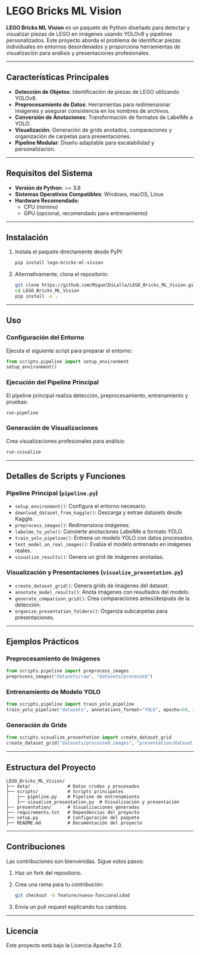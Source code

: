 # LEGO Bricks ML Vision

**LEGO Bricks ML Vision** es un paquete de Python diseñado para detectar y visualizar piezas de LEGO en imágenes usando YOLOv8 y pipelines personalizados. Este proyecto aborda el problema de identificar piezas individuales en entornos desordenados y proporciona herramientas de visualización para análisis y presentaciones profesionales.

---

## **Características Principales**

- **Detección de Objetos**: Identificación de piezas de LEGO utilizando YOLOv8.
- **Preprocesamiento de Datos**: Herramientas para redimensionar imágenes y asegurar consistencia en los nombres de archivos.
- **Conversión de Anotaciones**: Transformación de formatos de LabelMe a YOLO.
- **Visualización**: Generación de grids anotados, comparaciones y organización de carpetas para presentaciones.
- **Pipeline Modular**: Diseño adaptable para escalabilidad y personalización.

---

## **Requisitos del Sistema**

- **Versión de Python**: >= 3.8
- **Sistemas Operativos Compatibles**: Windows, macOS, Linux
- **Hardware Recomendado**:
  - CPU (mínimo)
  - GPU (opcional, recomendado para entrenamiento)

---

## **Instalación**

1. Instala el paquete directamente desde PyPI:

   ```bash
   pip install lego-bricks-ml-vision
   ```

2. Alternativamente, clona el repositorio:

   ```bash
   git clone https://github.com/MiguelDiLalla/LEGO_Bricks_ML_Vision.git
   cd LEGO_Bricks_ML_Vision
   pip install -e .
   ```

---

## **Uso**

### Configuración del Entorno

Ejecuta el siguiente script para preparar el entorno:

```python
from scripts.pipeline import setup_environment
setup_environment()
```

### Ejecución del Pipeline Principal

El pipeline principal realiza detección, preprocesamiento, entrenamiento y pruebas:

```bash
run-pipeline
```

### Generación de Visualizaciones

Crea visualizaciones profesionales para análisis:

```bash
run-visualize
```

---

## **Detalles de Scripts y Funciones**

### **Pipeline Principal (`pipeline.py`)**

- `setup_environment()`: Configura el entorno necesario.
- `download_dataset_from_kaggle()`: Descarga y extrae datasets desde Kaggle.
- `preprocess_images()`: Redimensiona imágenes.
- `labelme_to_yolo()`: Convierte anotaciones LabelMe a formato YOLO.
- `train_yolo_pipeline()`: Entrena un modelo YOLO con datos procesados.
- `test_model_on_real_images()`: Evalúa el modelo entrenado en imágenes reales.
- `visualize_results()`: Genera un grid de imágenes anotadas.

### **Visualización y Presentaciones (`visualize_presentation.py`)**

- `create_dataset_grid()`: Genera grids de imágenes del dataset.
- `annotate_model_results()`: Anota imágenes con resultados del modelo.
- `generate_comparison_grid()`: Crea comparaciones antes/después de la detección.
- `organize_presentation_folders()`: Organiza subcarpetas para presentaciones.

---

## **Ejemplos Prácticos**

### Preprocesamiento de Imágenes

```python
from scripts.pipeline import preprocess_images
preprocess_images("datasets/raw", "datasets/processed")
```

### Entrenamiento de Modelo YOLO

```python
from scripts.pipeline import train_yolo_pipeline
train_yolo_pipeline("datasets", annotations_format="YOLO", epochs=50, img_size=256)
```

### Generación de Grids

```python
from scripts.visualize_presentation import create_dataset_grid
create_dataset_grid("datasets/processed_images", "presentation/dataset_samples")
```

---

## **Estructura del Proyecto**

```
LEGO_Bricks_ML_Vision/
├── data/              # Datos crudos y procesados
├── scripts/           # Scripts principales
│   ├── pipeline.py    # Pipeline de entrenamiento
│   ├── visualize_presentation.py  # Visualización y presentación
├── presentation/      # Visualizaciones generadas
├── requirements.txt   # Dependencias del proyecto
├── setup.py           # Configuración del paquete
├── README.md          # Documentación del proyecto
```

---

## **Contribuciones**

Las contribuciones son bienvenidas. Sigue estos pasos:

1. Haz un fork del repositorio.
2. Crea una rama para tu contribución:

   ```bash
   git checkout -b feature/nueva-funcionalidad
   ```

3. Envía un pull request explicando tus cambios.

---

## **Licencia**

Este proyecto está bajo la Licencia Apache 2.0.
